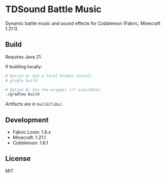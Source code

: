 # TDSound Battle Music

Dynamic battle music and sound effects for Cobblemon (Fabric, Minecraft 1.21.1).

## Build

Requires Java 21.

If building locally:

```sh
# Option A: Use a local Gradle install
# gradle build

# Option B: Use the wrapper (if available)
./gradlew build
```

Artifacts are in `build/libs/`.

## Development

- Fabric Loom: 1.6.x
- Minecraft: 1.21.1
- Cobblemon: 1.6.1

## License

MIT